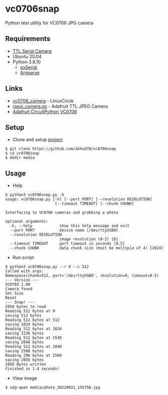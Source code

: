 # vc0706snap
Python test utility for VC0706 JPG camera

## Requirements
- [TTL Serial Camera](https://learn.adafruit.com/ttl-serial-camera)
- Ubuntu 20.04
- Python 3.8.10
    - [pySerial](https://pyserial.readthedocs.io/en/latest/)
    - [Argparse](https://docs.python.org/3.8/howto/argparse.html#argparse-tutorial)

## Links
- [vc0706_camera](https://github.com/LinuxCircle/vc0706_camera) - LinuxCircle
- [raspi_camera.py](https://github.com/adafruit/Adafruit-VC0706-Serial-Camera-Library/blob/master/raspi_camera.py) - Adafruit TTL JPEG Camera
- [Adafruit CircuitPython VC0706](https://github.com/adafruit/Adafruit_CircuitPython_VC0706)

## Setup
- Clone and setup [project](https://github.com/akhud78/vc0706snap)

```
$ git clone https://github.com/akhud78/vc0706snap
$ cd vc0706snap
$ mkdir media
```

## Usage
- Help
```
$ python3 vc0706snap.py -h
usage: vc0706snap.py [-h] [--port PORT] [--resolution RESOLUTION]
                      [--timeout TIMEOUT] [--chunk CHUNK]

Interfacing to VC0706 cameras and grabbing a photo

optional arguments:
  -h, --help            show this help message and exit
  --port PORT           device name [/dev/ttyUSB0]
  --resolution RESOLUTION
                        image resolution (0-2) [0]
  --timeout TIMEOUT     port timeout in seconds [0.5]
  --chunk CHUNK         data chunk size (must be multiple of 4) [1024]
```
- Run script
```
$ python3 vc0706snap.py --r 0 --c 512
Called with args:
Namespace(chunk=512, port='/dev/ttyUSB0', resolution=0, timeout=0.5)
--- Version ---
VC0703 1.00
Camera found
Set Size
Reset
--- Snap! ---
2856 bytes to read
Reading 512 bytes at 0
saving 512 bytes
Reading 512 bytes at 512
saving 1024 bytes
Reading 512 bytes at 1024
saving 1536 bytes
Reading 512 bytes at 1536
saving 2048 bytes
Reading 512 bytes at 2048
saving 2560 bytes
Reading 296 bytes at 2560
saving 2856 bytes
2856 Bytes written
Finished in 1.4 seconds!
```
- View image
```
$ xdg-open media/photo_20220831_155756.jpg
```